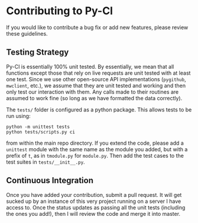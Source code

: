 # Contributing to Py-CI

If you would like to contribute a bug fix or add new features, please review these guidelines.

## Testing Strategy

Py-CI is essentially 100% unit tested. By essentially, we mean that all functions except those that rely on live requests are unit tested with at least one test. Since we use other open-source API implementations (`pygithub`, `mwclient`, etc.), we assume that they are unit tested and working and then only test our interaction with them. Any calls made to their routines are assumed to work fine (so long as we have formatted the data correctly).

The `tests/` folder is configured as a python package. This allows tests to be run using:

```
python -m unittest tests
python tests/scripts.py ci
```

from within the main repo directory. If you extend the code, please add a `unittest` module with the same name as the module you added, but with a prefix of `t`, as in `tmodule.py` for `module.py`. Then add the test cases to the test suites in `tests/__init__.py`.

## Continuous Integration

Once you have added your contribution, submit a pull request. It will get sucked up by an instance of this very project running on a server I have access to. Once the status updates as passing all the unit tests (including the ones you add!), then I will review the code and merge it into master.